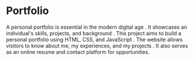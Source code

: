 # Portfolio
A personal portfolio is essential in the modern digital age . It showcases an individual's skills, projects, and background . This project aims to build a personal portfolio using HTML, CSS, and JavaScript . The website allows visitors to know about me, my experiences, and my projects . It also serves as an online resume and contact platform for opportunities.
